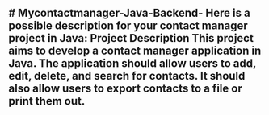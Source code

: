 <h2># Mycontactmanager-Java-Backend-
  Here is a possible description for your contact manager project in Java:
Project Description
This project aims to develop a contact manager application in Java. The application should allow users to add, edit, delete, and search for contacts. It should also allow users to export contacts to a file or print them out.
</h2>
